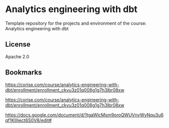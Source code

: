 # Analytics engineering with dbt

Template repository for the projects and environment of the course: Analytics engineering with dbt

## License

Apache 2.0

## Bookmarks


https://corise.com/course/analytics-engineering-with-dbt/enrollment/enrollment_ckvu3z01q008g1g7h3lbr08xw

https://corise.com/course/analytics-engineering-with-dbt/enrollment/enrollment_ckvu3z01q008g1g7h3lbr08xw

https://docs.google.com/document/d/1tgaWlcMsm9oroQWUVnyWyNqu3u6qf1KlIliect6S0V8/edit#

